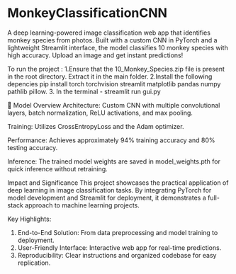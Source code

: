 # MonkeyClassificationCNN
A deep learning-powered image classification web app that identifies monkey species from photos. Built with a custom CNN in PyTorch and a lightweight Streamlit interface, the model classifies 10 monkey species with high accuracy. Upload an image and get instant predictions!

To run the project :
1.Ensure that the 10_Monkey_Species.zip file is present in the root directory. Extract it in the main folder.
2.Install the following depencies
  pip install torch torchvision streamlit matplotlib pandas numpy pathlib pillow.
3. In the terminal - streamlit run gui.py

 🧠 Model Overview
Architecture: Custom CNN with multiple convolutional layers, batch normalization, ReLU activations, and max pooling.

Training: Utilizes CrossEntropyLoss and the Adam optimizer.

Performance: Achieves approximately 94% training accuracy and 80% testing accuracy.

Inference: The trained model weights are saved in model_weights.pth for quick inference without retraining.

Impact and Significance
This project showcases the practical application of deep learning in image classification tasks. By integrating PyTorch for model development and Streamlit for deployment, it demonstrates a full-stack approach to machine learning projects.

Key Highlights:
1. End-to-End Solution: From data preprocessing and model training to deployment.
2. User-Friendly Interface: Interactive web app for real-time predictions.
3. Reproducibility: Clear instructions and organized codebase for easy replication.
